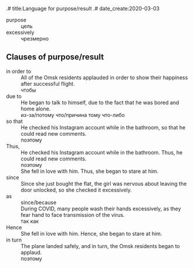 .# title:Language for purpose/result
.# date_create:2020-03-03

<dl>
<dt>purpose
<dd>цель

<dt>excessively
<dd>чрезмерно
</dl>

## Clauses of purpose/result

<dl>
<dt>in order to
<dd>All of the Omsk residents applauded in order to show their happiness after successful flight.
<dd>чтобы

<dt>due to
<dd>He began to talk to himself, due to the fact that he was bored and home alone.
<dd>из-за/потому что/причина тому что-либо

<dt>so that
<dd>He checked his Instagram account while in the bathroom, so that he could read new comments.
<dd>поэтому

<dt>Thus,
<dd>He checked his Instagram account while in the bathroom. Thus, he could read new comments.
<dd>поэтому
<dd>She fell in love with him. Thus, she began to stare at him.

<dt>since
<dd>Since she just bought the flat, the girl was nervous about leaving the door unlocked, so she checked it excessively.

<dt>as
<dd>since/because
<dd>During COVID, many people wash their hands excessively, as they fear hand to face transmission of the virus.
<dd>так как

<dt>Hence
<dd>She fell in love with him. Hence, she began to stare at him.

<dt>in turn
<dd>The plane landed safely, and in turn, the Omsk residents began to applaud.
<dd>поэтому

</dl>
